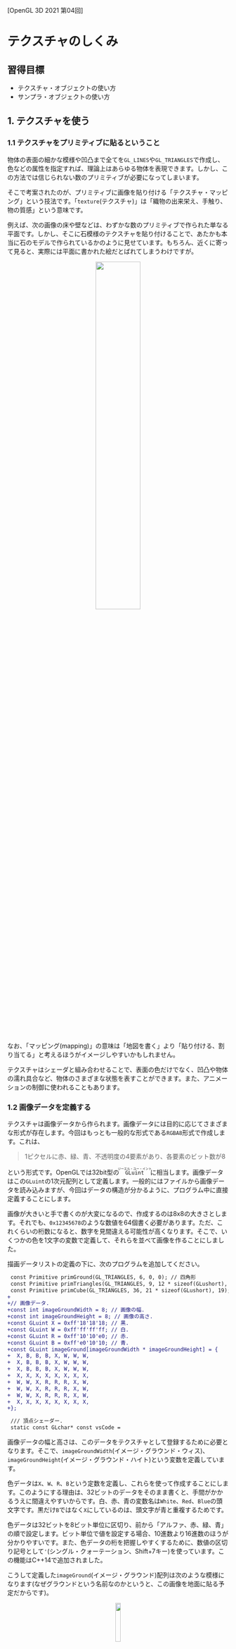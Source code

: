 [OpenGL 3D 2021 第04回]

# テクスチャのしくみ

## 習得目標

* テクスチャ・オブジェクトの使い方
* サンプラ・オブジェクトの使い方

## 1. テクスチャを使う

### 1.1 テクスチャをプリミティブに貼るということ

物体の表面の細かな模様や凹凸まで全てを`GL_LINES`や`GL_TRIANGLES`で作成し、色などの属性を指定すれば、理論上はあらゆる物体を表現できます。しかし、この方法では信じられない数のプリミティブが必要になってしまいます。

そこで考案されたのが、プリミティブに画像を貼り付ける「テクスチャ・マッピング」という技法です。「`texture`(テクスチャ)」は「織物の出来栄え、手触り、物の質感」という意味です。

例えば、次の画像の床や壁などは、わずかな数のプリミティブで作られた単なる平面です。しかし、そこに石模様のテクスチャを貼り付けることで、あたかも本当に石のモデルで作られているかのように見せています。もちろん、近くに寄って見ると、実際には平面に書かれた絵だとばれてしまうわけですが。

<p align="center">
<img src="images/04_textured_image.jpg" width="45%" />
</p>

なお、「マッピング(mapping)」の意味は「地図を書く」より「貼り付ける、割り当てる」と考えるほうがイメージしやすいかもしれません。

テクスチャはシェーダと組み合わせることで、表面の色だけでなく、凹凸や物体の濡れ具合など、物体のさまざまな状態を表すことができます。また、アニメーションの制御に使われることもあります。

### 1.2 画像データを定義する

テクスチャは画像データから作られます。画像データには目的に応じてさまざまな形式が存在します。今回はもっとも一般的な形式である`RGBA8`形式で作成します。これは、

>1ピクセルに赤、緑、青、不透明度の4要素があり、各要素のビット数が8

という形式です。OpenGLでは32bit型の<ruby>`GLuint`<rt>ジーエル・ユー・イント</rt></ruby>に相当します。画像データはこの`GLuint`の1次元配列として定義します。一般的にはファイルから画像データを読み込みますが、今回はデータの構造が分かるように、プログラム中に直接定義することにします。

画像が大きいと手で書くのが大変になるので、作成するのは8x8の大きさとします。それでも、`0x12345678`のような数値を64個書く必要があります。ただ、これくらいの桁数になると、数字を見間違える可能性が高くなります。そこで、いくつかの色を1文字の変数で定義して、それらを並べて画像を作ることにしました。

描画データリストの定義の下に、次のプログラムを追加してください。

```diff
 const Primitive primGround(GL_TRIANGLES, 6, 0, 0); // 四角形
 const Primitive primTriangles(GL_TRIANGLES, 9, 12 * sizeof(GLushort), 0); // 三角形
 const Primitive primCube(GL_TRIANGLES, 36, 21 * sizeof(GLushort), 19); // 立方体
+
+// 画像データ.
+const int imageGroundWidth = 8; // 画像の幅.
+const int imageGroundHeight = 8; // 画像の高さ.
+const GLuint X = 0xff'18'18'18; // 黒.
+const GLuint W = 0xff'ff'ff'ff; // 白.
+const GLuint R = 0xff'10'10'e0; // 赤.
+const GLuint B = 0xff'e0'10'10; // 青.
+const GLuint imageGround[imageGroundWidth * imageGroundHeight] = {
+  X, B, B, B, X, W, W, W,
+  X, B, B, B, X, W, W, W,
+  X, B, B, B, X, W, W, W,
+  X, X, X, X, X, X, X, X,
+  W, W, X, R, R, R, X, W,
+  W, W, X, R, R, R, X, W,
+  W, W, X, R, R, R, X, W,
+  X, X, X, X, X, X, X, X,
+};

 /// 頂点シェーダー.
 static const GLchar* const vsCode =
```

画像データの幅と高さは、このデータをテクスチャとして登録するために必要となります。そこで、`imageGroundWidth`(イメージ・グラウンド・ウィス)、`imageGroundHeight`(イメージ・グラウンド・ハイト)という変数を定義しています。

色データは`X`、`W`、`R`、`B`という定数を定義し、これらを使って作成することにします。このようにする理由は、32ビットのデータをそのまま書くと、手間がかかるうえに間違えやすいからです。白、赤、青の変数名は`White`、`Red`、`Blue`の頭文字です。黒だけ`B`ではなく`X`にしているのは、頭文字が青と重複するためです。

色データは32ビットを8ビット単位に区切り、前から「アルファ、赤、緑、青」の順で設定します。ビット単位で値を設定する場合、10進数より16進数のほうが分かりやすいです。また、色データの桁を把握しやすくするために、数値の区切り記号として`'`(シングル・クォーテーション、Shift+7キー)を使っています。この機能はC++14で追加されました。

こうして定義した`imageGround`(イメージ・グラウンド)配列は次のような模様になります(なぜグラウンドという名前なのかというと、この画像を地面に貼る予定だからです)。

<p align="center">
<img src="images/04_first_texture.png" width="15%" />
</p>

ところで、この画像では赤い部分が上に、青い部分が下になっていますね。しかし、先程定義した画像データでは、赤色を表す変数`R`は下に、青色を示す変数`B`は上に書いています。上下が逆さまになってますね。理由は、OpenGLの画像データが、画像の下から上に向かって記録するルールになっているからです。

### 1.3 <ruby>CreateImage2D<rt>クリエイト・イメージ・ツーディ</rt></ruby>を宣言する

それでは、画像データをテクスチャとして使えるようにしていきましょう。テクスチャを作成する関数は`CreateImage2D`(クリエイト・イメージ・ツーディ)という名前にします。`GLContext.h`を開き、次のプログラムを追加してください。

```diff
 GLuint CreateVertexArray(GLuint vboPosition, GLuint vboColor, GLuint ibo);
 GLuint CreateProgram(GLenum type, const GLchar* code);
 GLuint CreatePipeline(GLuint vp, GLuint fp);
+GLuint CreateImage2D(GLsizei width, GLsizei height, const void* data);

 } // namespace GLContext

 #endif // GLCONTEXT_H_INCLUDED
```

テクスチャの作成にはさまざまな情報が必要ですが、そのすべてを引数で指定するのは現実的ではありません。今回は、最低限必要な画像の幅、画像の高さ、画像データの3つを引数で指定できるようにして、残りの情報は関数の中で設定することにしました。

### 1.4 <ruby>CreateImage2D<rt>クリエイト・イメージ・ツーディ</rt></ruby>を定義する

テクスチャ作成関数は少し長いので、ちょっとずつ実装していきます。最初はコメントと雛形から書いていきましょう。`GLContext.cpp`を開き、`CreatePipeline`関数の定義の下に、次のプログラムを追加してください。

```diff
     glDeleteProgramPipelines(1, &id);
     return 0;
   }
   return id;
 }
+
+/**
+* 2Dテクスチャを作成する.
+*
+* @param width   画像の幅(ピクセル数).
+* @param height  画像の高さ(ピクセル数).
+* @param data    画像データのアドレス.
+*
+* @retval 0以外  作成したテクスチャ・オブジェクトのID.
+* @retval 0      テクスチャの作成に失敗.
+*/
+GLuint CreateImage2D(GLsizei width, GLsizei height, const void* data)
+{
+  glGetError(); // エラー状態をリセット.
+
+  GLuint id;
+
+  return id;
+}

 } // namespace GLContext
```

それではテクスチャ作成プログラムを書いていきましょう。テクスチャの作成は以下の4つの手順で行います。

>1. テクスチャ・オブジェクトを作成する。
>2. テクスチャ用のGPUメモリを確保する。
>3. テクスチャデータをGPUメモリにコピーする。
>4. テクスチャのパラメータを設定する。

`1.`の「テクスチャ・オブジェクトの作成」は、`glCreateTextures`(ジーエル・クリエイト・テクスチャーズ)関数で行います。`2.`の「GPUメモリの確保」は、`glTextureStorage2D`(ジーエル・テクスチャ・ストレージ・ツーディ)関数で行います。`CreateImage2D`関数の定義に次のプログラムを追加してください。

```diff
 GLuint CreateImage2D(GLsizei width, GLsizei height, const void* data)
 {
   glGetError(); // エラー状態をリセット.

+  // テクスチャ・オブジェクトを作成し、GPUメモリを確保する.
   GLuint id;
+  glCreateTextures(GL_TEXTURE_2D, 1, &id);
+  glTextureStorage2D(id, 1, GL_RGBA8, width, height);

   return id;
 }
```

<p><code class="tnmai_code"><strong>【書式】</strong><br>
void glCreateTextures(テクスチャの種類, 作成する数,<br>
&emsp;テクスチャ・オブジェクトIDを格納する変数のアドレス);
</code></p>

`glCreateTextures`は指定した種類のテクスチャ・オブジェクトを作成します。`glCreateBuffers`や`glCreateVertexArrays`などと同じく、一度に複数のオブジェクトを作成できます。

テクスチャの種類には様々なものが指定できますが、本テキストで使うテクスチャの種類は`GL_TEXTURE_2D`だけです。よく使われるテクスチャの種類を以下に示します。

定数名|内容
---|---
<ruby>GL_TEXTURE_1D<rt>ジーエル・テクスチャ・ワンディ</rt></rubh>|一次元画像
<ruby>GL_TEXTURE_2D<rt>ジーエル・テクスチャ・ツーディ</rt></rubh>|二次元画像
<ruby>GL_TEXTURE_3D<rt>ジーエル・テクスチャ・スリーディ</rt></rubh>|三次元画像
<ruby>GL_TEXTURE_CUBE_MAP<rt>ジーエル・テクスチャ・キューブ・マップ</rt></rubh>|キューブマップ画像
<ruby>GL_TEXTURE_2D_ARRAY<rt>ジーエル・テクスチャ・ツーディ・アレイ</rt></rubh>|二次元画像の配列
<ruby>GL_TEXTURE_BUFFER<rt>ジーエル・テクスチャ・バッファ</rt></rubh>|数値を格納するテクスチャ

テクスチャにはここに挙げた以外にも様々な種類があります。詳しくは`https://www.khronos.org/opengl/wiki/Texture#Theory`を参照してください。

<p><code class="tnmai_code"><strong>【書式】</strong><br>
void glTextureStorage2D(テクスチャ・オブジェクトID, 作成するレベル数,<br>
&emsp;内部イメージ形式, テクスチャの幅, テクスチャの高さ);
</code></p>

`glTextureStorage2D`はGPUメモリを確保し、テクスチャ・オブジェクトに割り当てます。必要なメモリ量は引数から自動的に計算されます。

「作成するレベル数」は、テクスチャが持つ「ミップマップ・レベルの枚数」です。ミップマップ(MIP map)というのは「オブジェクトとカメラの距離に応じて大きさの違うテクスチャを使い分ける機能」のことです。

プリミティブが遠くに表示される場合、そこに貼り付けた画像も縮小されます。しかし、画像の縮小はとても時間のかかる処理なので、ゲームなどでは使い物になりません。

しかし、実際のGPUは確かに非常に素早く縮小をやってのけています。実は、GPUは1/2の縮小までなら高速かつ正しく縮小できるように作られているのです。そのかわり、1/2より小さくなる場合は縮小っぽく見える処理でごまかします。そのため、あまり綺麗な見た目にはなりません。

MIPMAPは、事前に1/2, 1/4, 1/8,...のサイズに縮小した画像を用意しておくことで、どんなサイズでも正確に縮小できるようにします。また、遠距離の物体に対して巨大なテクスチャを読み込む必要がなくなるため、GPUが処理に使う時間も短くなります。

MIPMAPはレベル0が最も距離が近い場合で、数字が大きくなるほどより遠い場合に使われるテクスチャとなります。レベルの最大値はハードウェアやドライバによって違いますが、8か16が多いです。

>**【MIPってどういう意味？】**<br>
>MIPはラテン語の「*multum in parvo*」の略称です。これは「小さな入れ物に、たくさんの物が入っている」というような意味だそうです。

「内部イメージ形式」は、画像データがどのようにGPUメモリに格納されるかを指定します。よく使われる形式を以下に示します。

定数名|意味
:-:|---
<ruby>GL_R8<rt>ジーエル・アール・はち</rt></ruby>|8bitの赤成分のみ
<ruby>GL_RGBA8<rt>ジーエル・アールジービーエー・はち</rt></ruby>|それぞれ8bitの赤緑青および透明度の4成分
<ruby>GL_RGBA16F<rt>ジーエル・アールジービーエー・じゅうろく・エフ</rt></ruby>|それぞれ16bit浮動小数点数の赤緑青および透明度の4成分
<ruby>GL_RGB565<rt>ジーエル・アールジービー・ごーろくご</rt></ruby>|5bitの赤、6bitの緑、5bitの青の3成分

なお、一部の色成分だけを格納する形式を指定した場合、格納されない色成分を読み出した結果は0になります。例えば`GL_R8`を指定すると、赤成分だけを持つテクスチャが作られます。このテクスチャから緑や青成分を読み出すと、常に`0.0`になるということです。

`GL_R8`は、白黒画像を扱うために使われます。赤色だけの画像を扱えないわけではありませんが、基本的には単に1成分の画像を表す形式です。なお、現実の世界では純粋に単一色で表現できる物体はほとんど存在せず、基本的にはすべての色成分が混じっています。そのため、単色に見える物体であっても`GL_RGBA8`などのほうが適しています。

その他のさまざまな内部イメージ形式について、詳しくは`https://www.khronos.org/opengl/wiki/Image_Format`を参照してください。

「テクスチャの幅」と「テクスチャの高さ」は、テクスチャの縦と横のピクセル数です。今回は画像と同じにしています。最小値は`1`です。最大値は実行環境によって違いますが、OpenGL 4.0までは少なくとも`1024`、OpenGL 4.1以降は少なくとも`16384`が保証されています。

>**【数字の英語読みと日本語読み】**<br>
>英語のほうが発音が長くなる傾向があるため、数字部分に限っては日本語で読まれることが多いです。しかし、1D,2D,3Dについては、慣習的にワンディ、ツーディ、スリーディと発音されることが多いようです。とはいえ、いちディ、にーディ、さんディでも全く問題はありません。日本人になら十分に通じます。

### 1.5 GPUメモリに画像データを転送する

テクスチャ・オブジェクトを作成しGPUメモリを確保したら、そこに画像データを転送します。これには`glTextureSubImage2D`(ジーエル・テクスチャ・サブ・イメージ・ツーディ)関数を使います。

```diff
   GLuint id;
   glCreateTextures(GL_TEXTURE_2D, 1, &id);
   glTextureStorage2D(id, 1, GL_RGBA8, width, height);
+
+  // GPUメモリにデータを転送する.
+  glTextureSubImage2D(id, 0, 0, 0, width, height, GL_RGBA, GL_UNSIGNED_BYTE, data);
+  const GLenum result = glGetError();
+  if (result != GL_NO_ERROR) {
+    std::cerr << "[エラー]" << __func__ << "テクスチャの作成に失敗\n";
+    glDeleteTextures(1, &id);
+    return 0;
+  }

   return id;
 }
```

<p><code class="tnmai_code"><strong>【書式】</strong><br>
void glTextureSubImage2D(テクスチャ・オブジェクトID, 転送先レベル,<br>
&emsp;転送先X座標, 転送先Y座標, 転送データの幅, 転送データの高さ,<br>
&emsp;ピクセル形式, データの型, データのアドレス);
</code></p>

やたらとたくさんの引数を持つ関数ですが、言っていることは「「幅、高さ、画像形式、データの型」で定義されたデータを、テクスチャの「レベル、転送先X, Y座標」の位置にコピーせよ」という意味です。

例えば`glTextureStorage2D(id, 4, GL_RGBA8, 800, 600);`という引数でGPUメモリを確保したとします(緑の四角)。そこに`glTextureSubImage2D(id, 0, 200, 50, 500, 400, GL_RGBA, GL_UNSIGNED_BYTE, data);`という引数でデータを転送した場合、そのデータは下図のように転送されます(赤の四角)。

<p align="center">
<img src="images/04_gltexturesubimage2d.png" width="60%" /><br>
[800x600のテクスチャの(200, 50)の位置に、500x400の画像を転送]
</p>

「ピクセル形式」はデータに格納されている「色の種類と順序」を指定します。例えば、赤緑青の順で成分が格納されている場合は`GL_RGB`(ジーエル・アールジービー)を指定します。赤成分のみのデータの場合は`GL_RED`(ジーエル・レッド)を指定します。詳しくは`https://www.khronos.org/opengl/wiki/Pixel_Transfer#Pixel_format`を参照してください。

ピクセル形式と内部イメージ形式が異なる場合、OpenGLはピクセル形式を内部イメージ形式に変換してGPUメモリにコピーします。

>**【内部イメージ形式とピクセル形式の違い】**<br>
>「ピクセル形式」は、GPUメモリを確保するときに出てきた「内部イメージ形式」とよく似ています。しかし、両者はまったく異なる意味で使われます。間違えやすいので注意してください。とはいえ、多くの場合はほぼ同じ形式を指定することになります。<br>
>また、歴史的な理由で内部イメージ形式には、ピクセル形式と同じ定数を指定することが出来てしまいます。しかし、内部イメージ形式には常に`GL_RGBA8`のように末尾にサイズの付いた定数(あるいは圧縮形式の定数)を使ってください。そうすれば、ピクセル形式と混同することを避けられるでしょう。

「データの型」という引数は、転送元の(CPUメモリにある)画像が、どのように色を格納しているかを指定します。基本的には「各色成分の大きさ」を指定しますが、特殊な格納形式の場合は対応する定数を指定します。

例えば画像データの色成分が各色8ビット(=1バイト)で格納されている(一般的な画像の)場合、`GL_UNSIGNED_BYTE`を指定します。色成分が各色5ビットで、それを16ビット(=2バイト)に結合した値が格納されている場合は、`GL_UNSIGNED_SHORT_5_5_5_1`を指定します。詳しくは`https://www.khronos.org/opengl/wiki/Pixel_Transfer#Pixel_type`を参照してください。

データを転送したあとは、`glGetError`関数でエラーチェックを行います。エラー自体はデバッグ出力機能で検出できますが、エラーの有無で処理を分けたいときは自分で調べる必要があります。

`glGetError`は、エラーがなければ`GL_NO_ERROR`を返します。ということは、エラーが起きたときは「それ以外」が返されるわけです。だから、`result != GL_NO_ERROR`の場合にエラー処理を行うようにしています。

エラーが起きたときは、作成したテクスチャ・オブジェクトを削除しなくてはなりません。これには`glDeleteTextures`(ジーエル・デリート・テクスチャーズ)関数を使います。

<p><code class="tnmai_code"><strong>【書式】</strong><br>
void glDeleteTextures(削除する数,<br>
&emsp;テクスチャ・オブジェクトIDを格納する変数のアドレス);
</code></p>

テクスチャを削除したら`0`を返して終了します。バッファ・オブジェクトと同様に、`0`は「テクスチャ・オブジェクトがない」ことを示すからです。

これで`CreateImage2D`関数は完成です。

>**【1章のまとめ】**<br>
>
>* OpenGLの画像データは「画像の下から上」に向かって記録。
>* `glTextureSubImage2D`関数は、テクスチャの好きな場所に、好きな大きさのデータをコピーできる。

<div style="page-break-after: always"></div>

## 2. テクスチャの表示

### 2.1 テクスチャオブジェクトを作成する

`CreateImage2D`を使ってテクスチャオブジェクトを作成していきます。`degree`変数を定義するプログラムの下に、次のプログラムを追加してください。

```diff
   // 座標変換行列の回転角度.
   float degree = 0;

+  // テクスチャを作成.
+  const GLuint texGround = GLContext::CreateImage2D(
+    imageGroundWidth, imageGroundHeight, imageGround);
+  if (!texGround) {
+    return 1;
+  }

   // メインループ.
   while (!glfwWindowShouldClose(window)) {
```

地面用のテクスチャにする予定なので、変数名は`texGround`(テックス・グラウンド)としました。これでテクスチャオブジェクトの作成は完了です。

### 2.2 テクスチャオブジェクトを削除する

作成したテクスチャオブジェクトは、不要になったら削除しなければなりません。後始末をするプログラムに、次のプログラムを追加してください。

```diff
     glfwSwapBuffers(window);
   }

   // 後始末.
+  glDeleteTextures(1, &texGround);
   glDeleteProgramPipelines(1, &pipeline);
   glDeleteProgram(fp);
   glDeleteProgram(vp);
```

テクスチャオブジェクトを削除するには、`CreateImage2D`関数でも使った`glDeleteTextures`を使います。

### 2.4 サンプラとテクスチャ・イメージ・ユニット

OpenGLは作成したテクスチャオブジェクトを自動的に使ってくれたりはしません。テクスチャを使うようにシェーダを書き換える必要があります。`GLSL`でテクスチャを扱うには、テクスチャを選択する`sampler`(サンプラ)型と、テクスチャから色を取得する`texture`(テクスチャ)関数を使います。

テクスチャの種類に応じてさまざまなサンプラが存在します。今回扱うのは2Dテクスチャなので、`sampler2D`(サンプラ・ツーディ)を使います。1Dテクスチャなら`sampler1D`、3Dテクスチャなら`sampler3D`というように、テクスチャの種類によって使えるサンプラ型が決められています。間違ったサンプラ型を指定するとテクスチャを読み込めません。

サンプラ変数の名前は`texColor`(テックス・カラー)とします(`tex`は`texture`の短縮形)。それでは、フラグメント・シェーダに次のプログラムを追加してください。

```diff
 static const GLchar* const fsCode =
   "#version 450 \n"
   "layout(location=0) in vec4 inColor; \n"
   "out vec4 fragColor; \n"
+  "layout(binding=0) uniform sampler2D texColor; \n"
   "void main() { \n"
-  "  fragColor = inColor; \n"
+  "  vec4 tc = texture(texColor, gl_FragCoord.xy * 0.01); \n"
+  "  fragColor = inColor * tc; \n"
   "}";
```

サンプラは`uniform`変数でなければなりません。また、レイアウト修飾子には、`location`ではなく`binding`(バインディング)修飾子を書きます。`binding`修飾子は「テクスチャ・イメージ・ユニット」のユニット番号を指定します。

「テクスチャ・イメージ・ユニット」はOpenGLコンテキストの一部で、テクスチャとサンプラの割り当てを管理しています。サンプラ、テクスチャ、そしてテクスチャ・イメージ・ユニットは次の図のように接続されます。

<p align="center">
<img src="images/04_texture_image_unit.png" width="66%" /><br>
</p>

この図では、テクスチャAはユニット0を通じてサンプラXに割り当てられ、テクスチャBはユニット4を通じてサンプラYに割り当てられます。同様に、テクスチャCとサンプラZはユニット1を通じてつながっています。

同じテクスチャを複数のユニットに割り当てることができます。また、同じユニットに複数のサンプラを割り当てることもできます。例えば、テクスチャAをユニット0とユニット1に割り当て、ユニット0にはサンプラXとZを、ユニット1にはサンプラYを割り当てる、ということも可能です。

### 2.5 テクスチャから色を読み取る

<p><code class="tnmai_code"><strong>【書式】</strong><br>
vec4 texture(サンプラ, テクスチャ座標);
</code></p>

`texture`関数は、「サンプラ」に割り当てられたテクスチャから、「テクスチャ座標」の位置にある色を読み取ります。テクスチャ座標には`gl_FragCoord`(ジーエル・フラグ・コード)変数を使います。

`gl_FragCoord`は`vec4`型の`in`変数で、`gl_Position`と同じく`GLSL`で用途が決められています。この変数は`GLSL`が自動的に定義してくれるので、プログラマが定義する必要はありません。

`gl_FragCoord`には、スクリーン座標系においてピクセルが描かれる位置が格納されます。スクリーン座標系なので原点(0, 0)は左下、画面サイズは1280x720なので右上が(1279, 719)になります。ただ、この数値はテクスチャ座標としては大きすぎます。そこで、もう少し小さい数値にするために`0.01`を掛けているわけです。

#### スウィズリング

`vec4`など`GLSL`のベクトル型には「スウィズリング」という機能があります。`.`(ピリオド)に続いて`x`, `y`, `z`, `w`を書くことで、一部の要素だけを取り出したり、順序を入れ替えて取り出すことができます。上記のプログラムでは`gl_FragCoord`変数をテクスチャ座標として使うために、xy要素を2要素ベクトル(つまり`vec2`型)として取り出しています。

#### ベクトルの乗算

ベクトル型の乗算は、以下に示すように、お互いの要素を個別に乗算した結果になります。

>  ```c++
>  vec4 a = vec4(1, 2, 3, 4);
>  vec4 b = vec4(8, 7, 6, 5);
>  vec4 c = a * b;
>  vec4 d;
>  d.x = a.x * b.x;
>  d.y = a.y * b.y;
>  d.z = a.z * b.z;
>  d.w = a.w * b.w;
>  //この時点で変数cとdの値は等しい
>  ```

乗算だけでなく四則演算は全てこのルールで動作します。上記のプログラムでは、頂点カラーとテクスチャカラーを合成するために乗算を使っています。

### 2.7 テクスチャをテクスチャ・イメージ・ユニットに割り当てる

テクスチャを表示するための最後の仕事は、テクスチャをテクスチャ・イメージ・ユニットに割り当てる作業です。地面を表示するプログラムに、次のプログラムを追加してください。

```diff
     const glm::mat4 matMVP = matProj * matView * matModel;
     glProgramUniformMatrix4fv(vp, locMatTRS, 1, GL_FALSE, &matMVP[0][0]);
+
+    glBindTextureUnit(0, texGround); // テクスチャを割り当てる.

     primGround.Draw();
     primTriangles.Draw();
     primCube.Draw();
```

<p><code class="tnmai_code"><strong>【書式】</strong><br>
void glBindTextureUnit(ユニット番号, テクスチャオブジェクトID);
</code></p>

`glBindTextureUnit`関数を使うと、指定したテクスチャを「ユニット番号」に対応するテクスチャ・イメージ・ユニットに割り当てます。

プログラムが書けたらビルドして実行してください。以下ような画像が表示されたら成功です。

<p align="center">
<img src="images/04_result_1.png" width="50%" /><br>
</p>

>**【同時に使えるテクスチャの数】**<br>
>テクスチャ・イメージ・ユニットの数には限りがあります。さらに、シェーダステージごとに使える数の制限があります。OpenGL 4.1以上のバージョンでは、フラグメント・シェーダでは少なくとも16個のユニットが使えることになっています。この制限を超える数のテクスチャを使うときは、プログラムで適宜テクスチャを割り当て直さなくてはなりません。<br>
>なお、世の中には4.1対応を謳っているにもかかわらず、ユニット数が15個以下のGPUが存在しますので、気をつけてください。

### 2.8 テクスチャの割り当てを解除する

テクスチャを使い終わったら、すみやかに割り当てを解除しなければなりません。プリミティブを描画するたびに、割り当てられている全てのテクスチャに対して読み込み準備作業が発生するからです。

読み込み準備作業は、シェーダがそのテクスチャを使わなくても発生します。そのため、使われないテクスチャの準備にかかる時間のぶんだけ、本来の描画にかけられる時間が減ってしまいます。ですから、不必要に時間を消費しないように、使わないテクスチャの割り当てを解除しておく必要があるのです。

テクスチャの割り当てを解除するには`glBindTextureUnit`関数のテクスチャオブジェクトIDに`0`を指定します。OpenGLの仕様にはそう書いてあります。しかし、大変残念なことに、2021年3月現在、インテル社のWindows用グラフィックス・ドライバは、この仕様を満たしていません。

そこで、古い方法を使って割り当てを解除します。古い方法では`glActiveTexture`(ジーエル・アクティブ・テクスチャ)関数と、`glBindTexture`(ジーエル・バインド・テクスチャ)関数の2つを組み合わせます。プリミティブを描画するプログラムの下に、次のプログラムを追加してください。

```diff
     glBindTextureUnit(0, texGround); // テクスチャを割り当てる.

     primGround.Draw();
     primTriangles.Draw();
     primCube.Draw();
+
+    // テクスチャの割り当てを解除.
+    glActiveTexture(GL_TEXTURE0);
+    glBindTexture(GL_TEXTURE_2D, 0);

     glBindProgramPipeline(0);
     glBindVertexArray(0);
```

<p><code class="tnmai_code"><strong>【書式】</strong><br>
void glActiveTexture(テクスチャユニット番号);
</code></p>

`glActiveTexture`関数は、そのあとの`glBindTexture`関数が操作するテクスチャ・イメージ・ユニットの番号を指定します。ただし、番号は`GL_TEXTURE0`や`GL_TEXTURE15`といったマクロ定数で指定しなければなりません。

<p><code class="tnmai_code"><strong>【書式】</strong><br>
void glBindTexture(テクスチャの種類, テクスチャオブジェクトID);
</code></p>

`glBindTexture`関数は、`glActiveTexture`で指定したユニットに対して、テクスチャオブジェクトIDを割り当てます。テクスチャオブジェクトIDが`0`の場合は、現在割り当てられているテクスチャを解除します。

「テクスチャの種類」には、IDで指定したテクスチャが2次元テクスチャなのか、3次元テクスチャなのか、といったことをマクロ定数で指定します。バインドを解除するときは、現在割り当てられているテクスチャの種類を指定します。今回の場合、割り当てているのは2Dテクスチャなので、`GL_TEXTURE_2D`という定数を指定しています。

>**【なぜglBindTextureUnitが作られたのか】**<br>
>`glActiveTexture`と`glBindTexture`を使えば`glBindTextureUnit`と同じことが実現できます。それなのにOpenGL 4.5で`glBindTextureUnit`が追加されたのは、これらの古い関数は扱いを間違える可能性があったからです。古い方法では、種類の異なるテクスチャを同じテクスチャイメージスロットに割り当てることができてしまいます。割り当てたテクスチャのどれかひとつだけが有効で、それはOpenGLが勝手に決めてしまいます。つまり、使うテクスチャをプログラムで制御できないわけです。

プログラムが書けたらビルドして実行してください。割り当て解除プログラムを追加する前と全く同じ見え方になっていたら(多分)成功です。

<p align="center">
<img src="images/04_result_1.png" width="50%" /><br>
</p>

<pre class="tnmai_assignment">
<strong>【課題01】</strong>
三角形のための画像データを定義しなさい。大きさは6x6ピクセルで、白と黒の縞模様にしてください。配列変数の名前は<code>imageTriangle</code>としてください。
</pre>

<pre class="tnmai_assignment">
<strong>【課題02】</strong>
<code>GLContext::CreateImage2D</code>関数を使って、課題01で作成した<code>imageTriangle</code>からテクスチャオブジェクトを作成しなさい。テクスチャオブジェクトの変数名は<code>texTriangle</code>としてください。<code>glDeleteTextures</code>関数で削除するのを忘れないように。
</pre>

<pre class="tnmai_assignment">
<strong>【課題03】</strong>
<code>positions</code>配列の値を修正して、三角形の大きさを10倍にしなさい。
</pre>

<pre class="tnmai_assignment">
<strong>【課題04】</strong>
次の図を参考にして、<code>texcoords</code>配列に三角形のテクスチャ座標データを追加しなさい。
<p align="center"><img src="images/04_texcoord_triangle.png" width="40%"/></p></pre>

課題01と02で作成したテクスチャを三角形に貼り付けてみましょう。三角形を描画するプログラムの手前に、次のプログラムを追加してください。

```diff
     primGround.Draw();
+
+    glBindTextureUnit(0, texTriangle); // テクスチャを割り当てる.
     primTriangles.Draw();
     primCube.Draw();

     // テクスチャの割り当てを解除.
     glActiveTexture(GL_TEXTURE0);
```

プログラムが書けたらビルドして実行してください。三角形に縞模様が表示されていたら成功です。

<p align="center">
<img src="images/04_result_1_1.png" width="50%" /><br>
</p>

>**【デフォルト・テクスチャに手を出すな！】**<br>
>実は、テクスチャ・オブジェクトID`0`には、OpenGLを初期化したときに自動的にテクスチャ・オブジェクトが割り当てられます(このテクスチャのことを「デフォルト・テクスチャ」といいます)。ですから厳密には「オブジェクトがない」という状態はありえません。デフォルト・テクスチャは、プリミティブごとにひとつのテクスチャしか使えなかったOpenGL 1.0時代の名残です。<br>
>デフォルト・テクスチャは特別扱いされていて、`glDeleteTextures`でも削除できません。また、他の`glCreate`系関数と同様に、`glCreateTextures`関数も絶対に`0`を返しません。しかし、それ以外はあらゆる操作を受け付けます。`0`を「テクスチャが設定されていないことを示す数値」として適切に使うために、デフォルト・テクスチャに何かを設定するべきではありません。

<br>

>**【2章のまとめ】**<br>
>
>* 「サンプラ」はシェーダがテクスチャを読み込むときに使うオブジェクト。
>* 「テクスチャ・イメージ・ユニット」はサンプラとテクスチャを結びつける機能。
>* シェーダでテクスチャを読み出すには、サンプラ変数を定義し、`texture`関数にサンプラ変数を指定する。
>* 環境によっては最新のOpenGLの関数が使えないことがある。

<div style="page-break-after: always"></div>

## 3. テクスチャ座標

### 3.1 テクスチャ座標を定義する

とりあえずは画像を表示できましたね。しかし、思っていたのとは違った見え方だったのではないでしょうか？　画像が地面と同じように、傾いて見えることを期待していたと思います。その理由は、プリミティブに「テクスチャ座標」を用意していなかったからです。

プリミティブに思い通りのテクスチャを貼り付けるには、画像の貼り付けたい部分の座標を、頂点データで指定しなければなりません。この座標を「テクスチャ座標」といいます。現在の頂点データにはテクスチャ座標がありませんので、追加していきましょう。

二次元画像の場合、当然ですがテクスチャ座標も二次元になります。テクスチャ座標は「テクスチャ座標系」で指定します。OpenGLのテクスチャ座標系は、画像の左下が原点(0,0)で画像の右上が(1,1)になっています。

<p align="center">
<img src="images/04_texture_coordinates.png" width="33%" /><br>
</p>

テクスチャ座標系の各軸は、`U, V`または`S, T`と呼ばれます(`X, Y`ではありません)。そのためテクスチャ座標は「UV座標」とか「ST座標」と呼ばれます。呼び方が違うだけで`UV`も`ST`も、`XY`と同じ2D座標です。そのため、実際のプログラムでは全て2Dベクトルとして扱います。

それでは、色データの定義の下に、次のプログラムを追加してください。

```diff
   {1.0f, 0.0f, 1.0f, 1.0f}, // 紫色
 };
+
+/// テクスチャ座標データ.
+const glm::vec2 texcoords[] = {
+  // 地面
+  { 0.0f, 0.0f},
+  { 1.0f, 0.0f},
+  { 1.0f, 1.0f},
+  { 0.0f, 1.0f},
+};

 /// インデックスデータ.
 const GLushort indices[] = {
```

テクスチャ座標は二次元座標なので`glm::vec2`(ジーエルエム・ベク・ツー)型の配列とします。変数名は`texcoords`(テックス・コーズ)とします。これは`texture coordinates`(テクスチャ・コーディネーツ、「テクスチャ座標」という意味)の短縮形です。

なお、本来は他のモデルについても、頂点データにテクスチャ座標を追加しなければなりません。しかし、手間がかかるので、とりあえず地面だけ設定しています。設定していない頂点のテクスチャ座標は(0, 0)になります。

>**【OpenGLのテクスチャ座標系はなぜSTなのか】**<br>
>OpenGLが`ST`を選んだ本当の理由は分かりません。そもそもテクスチャ座標系の軸の名前が`UV`や`ST`なのは、頂点座標との混同を避けるためです。`UV`については、頂点座標が`W`,`X`,`Y`,`Z`の4つを使っているので、その直前の文字が選ばれたと言われています。DirectXなど多くのシステムでは`UV`が使われています。<br>
>`ST`の由来は不明です。数学では平面上の座標を`r=r0+S*w+T*v`で表すから、という話があります。初期のOpenGLは学術的な利用が多かったので、その分野に関わる人間ならひと目で意味が分かる文字を選んだ、というのが根拠です。<br>
>また、OpenGLでは「エバリュエータ」と呼ばれる機能(現在は廃止)の座標に`U`と`V`を割り当てていました。これとの重複を避けるため、という理由もあったようです。<br>
>文献によっては「`ST`は`UV`を正規化した値(`S=U/テクスチャの幅`, `T=V/テクスチャの高さ`)」と説明されることもあります。実際、確かにOpenGLの`ST`は正規化されています。しかし、`UV`が正規化されていない値だという仕様は見当たりませんし、DirectXの`UV`は正規化されています。

### 3.2 テクスチャ座標をVAOに追加できるようにする

続いて、テクスチャ座標データを`VAO`に設定できるようにします。`GLContext.h`を開き、`CreateVertexArray`関数の宣言を次のように書き換えてください。

```diff
 namespace GLContext {

 GLuint CreateBuffer(GLsizeiptr size, const GLvoid* data);
-GLuint CreateVertexArray(GLuint vboPosition, GLuint vboColor, GLuint ibo);
+GLuint CreateVertexArray(GLuint vboPosition, GLuint vboColor,
+  GLuint vboTexcoord, GLuint ibo);
 GLuint CreateProgram(GLenum type, const GLchar* code);
 GLuint CreatePipeline(GLuint vp, GLuint fp);
 GLuint CreateImage2D(GLsizei width, GLsizei height, const void* data);
```

定義のほうにも引数を追加しましょう。`GLContext.cpp`を開き、次のインクルード文を追加してください。

```diff
 * @file GLContext.cpp
 */
 #include "GLContext.h"
+#include <glm/glm.hpp>
 #include <vector>
 #include <iostream>
```

`glm.hpp`は、GLMライブラリの基本的な型に関する宣言を含むヘッダファイルです。次に、`CreateVertexArray`関数の定義を次のように書き換えてください。

```diff
 * @param vboPosition VAOに関連付けられる座標データ.
 * @param vboColor    VAOに関連付けられるカラーデータ.
+* @param vboTexcoord VAOに関連付けられるテクスチャ座標データ.
 * @param ibo         VAOに関連付けられるインデックスデータ.
 *
 * @return 作成したVAO.
 */
-GLuint CreateVertexArray(GLuint vboPosition, GLuint vboColor, GLuint ibo)
+GLuint CreateVertexArray(GLuint vboPosition, GLuint vboColor,
+  GLuint vboTexcoord, GLuint ibo)
 {
-  if (!vboPosition || !vboColor || !ibo) {
+  if (!vboPosition || !vboColor || !vboTexcoord || !ibo) {
     return 0;
   }
```

続いて、空いている頂点アトリビュートにテクスチャ座標データを設定します。`0`と`1`は使用済みなので`2`番のアトリビュートを使うことにします。それから、空いているバインディング・ポイントを使ってテクスチャ座標データを頂点アトリビュートに割り当てます。アトリビュートと同じく2番のバインディング・ポイントを使うことにします。

`vboColor`をバインディング・ポイントに割り当てるプログラムの下に、次のテクスチャ座標を割り当てるプログラムを追加してください。

```diff
   glVertexArrayAttribBinding(id, colorIndex, colorBindingIndex);
   glVertexArrayVertexBuffer(id, colorBindingIndex, vboColor, 0, sizeof(Color));
+
+  // テクスチャ座標データをバインディングポイントに割り当てる.
+  const GLuint texcoordIndex = 2;
+  const GLuint texcoordBindingIndex = 2;
+  glEnableVertexArrayAttrib(id, texcoordIndex);
+  glVertexArrayAttribFormat(id, texcoordIndex, 2, GL_FLOAT, GL_FALSE, 0);
+  glVertexArrayAttribBinding(id,texcoordIndex, texcoordBindingIndex);
+  glVertexArrayVertexBuffer(
+    id, texcoordBindingIndex, vboTexcoord, 0, sizeof(glm::vec2));

   glVertexArrayElementBuffer(id, ibo);

   return id;
```

さきほど`glm.hpp`をインクルードしたのは、`GlVertexArrayVertexBuffer`関数に設定する「要素間の距離」の計算で使うためです。各関数については第02回のテキストを参照してください。

### 3.3 バッファオブジェクトをVAOに設定する

`Main.cpp`に戻り、テクスチャ座標データからバッファオブジェクトを作成します。`VAO`を作成するプログラムを、次のように変更してください。

```diff
   // VAOを作成する.
   const GLuint vboPosition = GLContext::CreateBuffer(sizeof(positions), positions);
   const GLuint vboColor = GLContext::CreateBuffer(sizeof(colors), colors);
+  const GLuint vboTexcoord = GLContext::CreateBuffer(sizeof(texcoords), texcoords);
   const GLuint ibo = GLContext::CreateBuffer(sizeof(indices), indices);
-  const GLuint vao = GLContext::CreateVertexArray(vboPosition, vboColor, ibo);
+  const GLuint vao = GLContext::CreateVertexArray(
+    vboPosition, vboColor, vboTexcoord, ibo);
   if (!vao) {
     return 1;
   }
```

作成したバッファオブジェクトは、不要になったら削除しなくてはならないのでした。後始末をしている部分に、次のプログラムを追加してください。

```diff
   glDeleteProgram(vp);
   glDeleteVertexArrays(1, &vao);
   glDeleteBuffers(1, &ibo);
+  glDeleteBuffers(1, &vboTexcoord);
   glDeleteBuffers(1, &vboColor);
   glDeleteBuffers(1, &vboPosition);
```

### 3.4 頂点シェーダにテクスチャ座標を送る

テクスチャ座標データを用意して`VAO`に設定したので、そのデータを使うようにシェーダを書きかえましょう。頂点データは頂点シェーダに送られますので、まずはこちらから対応していきます。`Main.cpp`を開き、頂点シェーダに次のプログラムを追加してください。

```diff
   "#version 450 \n"
   "layout(location=0) in vec3 vPosition; \n"
   "layout(location=1) in vec4 vColor; \n"
+  "layout(location=2) in vec2 vTexcoord; \n"
   "layout(location=0) out vec4 outColor; \n"
+  "layout(location=1) out vec2 outTexcoord; \n"
   "out gl_PerVertex { \n"
   "  vec4 gl_Position; \n"
   "}; \n"
   "layout(location=0) uniform mat4 matTRS; \n"
   "void main() { \n"
   "  outColor = vColor; \n"
+  "  outTexcoord = vTexcoord; \n"
   "  gl_Position = matTRS * vec4(vPosition, 1.0); \n"
   "}";
```

バーテックス・プラーによって読み取られたテクスチャ座標は、`in`変数の`vTexcoord`(ブイ・テックスコード)に格納されます。なぜなら、テクスチャ座標のバインディング・ポイントに`2`を指定したからです。

そして、シェーダプログラムでは、これを`outTexcoord`(アウト・テックスコード)変数に代入します。`outTexcoord`は`out`変数で、ロケーション番号は`1`です。そのため、この変数に代入した値はフラグメント・シェーダの1番目の入力変数に送られます。

### 3.5 フラグメントシェーダでテクスチャ座標を使う

フラグメントシェーダのほうにもテクスチャ座標を追加しましょう。フラグメントシェーダに次のプログラムを追加してください。

```diff
 static const GLchar* const fsCode =
   "#version 450 \n"
   "layout(location=0) in vec4 inColor; \n"
+  "layout(location=1) in vec2 inTexcoord; \n"
   "out vec4 fragColor; \n"
   "layout(binding=0) uniform sampler2D texColor; \n"
   "void main() { \n"
-  "  vec4 tc = texture(texColor, gl_FragCoord.xy * 0.01); \n"
+  "  vec4 tc = texture(texColor, inTexcoord); \n"
   "  fragColor = inColor * tc; \n"
   "}";
```

上記のプログラムでは、1番の入力変数にテクスチャ座標を受け取り、それを`texture`関数の引数として使っています。これで、頂点のテクスチャ座標を元にしてテクスチャが貼られるようになります。プログラムが書けたらビルドして実行してください。テクスチャが地面いっぱいに表示されていたら成功です。

<p align="center">
<img src="images/04_result_3.png" width="50%" /><br>
</p>

>**【3章のまとめ】**<br>
>
>* プリミティブにテクスチャを貼り付けるには、頂点にテクスチャ座標を設定する。
>* テクスチャ座標は2次元座標で、通常は0.0～1.0の範囲で指定する。

<div style="page-break-after: always"></div>

## 4. サンプラ・オブジェクト

### 4.1 ラップ・モード

下の画像の赤で囲んだ部分に注目してください。地面の端っこが青色っぽくなっていたり、赤色っぽくなっている部分がありますね。

<p align="center">
<img src="images/04_color_leak_from_the_other_side.png" width="50%" /><br>
</p>

しかし、画像データは下記の形だったはずです。上端の部分は全部黒で、先ほどの画像のように青や赤は見えません。これはどういうことなんでしょう。

<p align="center">
<img src="images/04_where_is_leaking_color_from.png" width="15%" /><br>
</p>

画像の端に色がつくのは、GPUがテクスチャ座標0.0～1.0の外側を自動的に計算しているためです。つまり、自動計算された色が見えてしまっているわけです。

テクスチャ座標は、0.0より小さくしたり、1.0より大きくすることが可能です。0.0～1.0の範囲を超えた部分の色は、GPUが自動計算します。この計算方法は「ラップ・モード」を指定することで変更できます。

ラップ・モードには以下の5種類が指定できます。オレンジの枠の中が画像データ、外がGPUの作り出すデータです。

<p align="center">
<img src="images/04_texture_wrap_mode_list.png" width="80%" /><br>
</p>

最初、ラップ・モードには一番左の`GL_REPEAT`(ジーエル・リピート)が設定されています。`GL_REPEAT`は、0.0～1.0の外側に同じ画像データを無限に並べます。計算上は「整数部分を切り捨てる」という動作になります。このため、テクスチャ座標0.5と4129.5はどちらも同じピクセルデータが使われます。

`GL_REPEAT`では同じ画像データが並べられるので、上端を超えた部分には画像データの一番下の部分が繋がります(画像がループしているイメージです)。さきほどの赤丸の部分は、画像の下端の色が表示されていたわけです。

そして、GPUはテクスチャを拡大・縮小するとき周囲のピクセルの色を混ぜ合わせます。これは色がなめらかに移り変わるようにするためです。この混ぜ合わせ機能と`GL_REPEAT`の組み合わせによって、反対側の色が混ざって見えているわけです。

### 4.2 サンプラ・オブジェクト作成関数を定義する

反対側の色が混ざらないようにするには、ラップ・モードを`GL_CLAMP_TO_EDGE`(ジーエル・クランプ・トゥ・エッジ)に切り替えます。`GL_CLAMP_TO_EDGE`では、画像の端の部分の色が、外側に向かって無限に並べられます。

ラップ・モードの指定には「サンプラ・オブジェクト」というものを使います。まずはサンプラオブジェクトを作成する関数を作りましょう。関数名は`CreateSampler`(クリエイト・サンプラ)とします。`GLContext.h`を開き、次のプログラムを追加してください。

```diff
 GLuint CreateProgram(GLenum type, const GLchar* code);
 GLuint CreatePipeline(GLuint vp, GLuint fp);
+GLuint CreateSampler(GLenum wrapMode);
 GLuint CreateImage2D(GLsizei width, GLsizei height, const void* data);

 } // namespace GLContext

 #endif // GLCONTEXT_H_INCLUDED
```

続いて`GLContext.cpp`を開き、`CreatePipeline`関数の定義の下に、次のプログラムを追加してください。

```diff
     glDeleteProgramPipelines(1, &id);
     return 0;
   }
   return id;
 }
+
+/**
+* サンプラ・オブジェクトを作成する.
+*
+* @param wrapMode  ラップ・モード.
+*
+* @retval 0以外 作成したサンプラ・オブジェクト.
+* @retval 0     サンプラ・オブジェクトの作成に失敗.
+*/
+GLuint CreateSampler(GLenum wrapMode)
+{
+  glGetError(); // エラー状態をリセット.
+
+  GLuint id;
+
+  return id;
+}

 /**
 * 2Dテクスチャを作成する.
```

 サンプラオブジェクトの作成には`glCreateSamplers`(ジーエル・クリエイト・サンプラーズ)関数を使います。`CreateSampler`関数に次のプログラムを追加してください。

```diff
 GLuint CreateSampler(GLenum wrapMode)
 {
   glGetError(); // エラー状態をリセット.

+  // サンプラ・オブジェクトを作成する.
   GLuint id;
+  glCreateSamplers(1, &id);
+  if (glGetError() != GL_NO_ERROR) {
+    std::cerr << "[エラー]" << __func__ << "サンプラの作成に失敗\n";
+    glDeleteSamplers(1, &id);
+    return 0;
+  }

   return id;
 }
```

<p><code class="tnmai_code"><strong>【書式】</strong><br>
void glCreateSamplers(作成するサンプラの数, サンプラIDを格納する変数のアドレス);
</code></p>

`glCreateSamplers`関数を実行したらエラーチェックを行います。`glGetError`が`GL_NO_ERROR`以外を返した場合、サンプラの作成は失敗です。そのときは`glDeleteSamplers`(ジーエル・デリート・サンプラーズ)関数でサンプラを削除して`0`を返します。

<p><code class="tnmai_code"><strong>【書式】</strong><br>
void glDeleteSamplers(削除するサンプラの数, サンプラIDを格納する変数のアドレス);
</code></p>

次にラップ・モードを設定します。サンプラを作成するプログラムの下に、次のプログラムを追加してください。

```diff
     glDeleteSamplers(1, &id);
     return 0;
   }
+
+  // ラップ・モードを設定する.
+  glSamplerParameteri(id, GL_TEXTURE_WRAP_S, wrapMode);
+  glSamplerParameteri(id, GL_TEXTURE_WRAP_T, wrapMode);
+  if (glGetError() != GL_NO_ERROR) {
+    std::cerr << "[エラー]" << __func__ << ":ラップモードではない値が指定された.\n";
+    glDeleteSamplers(1, &id);
+    return 0;
+  }

   return id;
 }
```

ラップ・モードを設定するには`glSamplerParameteri`(ジーエル・サンプラ・パラメータ・アイ)関数を使います。

<p><code class="tnmai_code"><strong>【書式】</strong><br>
void glSmaplerParameteri(サンプラオブジェクトID, パラメータの種類, 設定する値);
</code></p>

* <ruby>**GL_TEXTURE_WRAP_S**<rt>ジーエル・テクスチャ・ラップ・エス</rt></ruby><br>
  <ruby>**GL_TEXTURE_WRAP_T**<rt>ジーエル・テクスチャ・ラップ・ティ</rt></ruby><br>
  0.0未満または1.0以上のテクスチャ座標が指定された場合の、横及び縦方向の座標の扱い方です(OpenGLではテクスチャ座標系の軸を表すのに`X`と`Y`ではなく`S`と`T`を使います)。それぞれ、次の4種類のうちから指定できます。

  ラップモード名|効果
  ---|---
  <ruby>GL_CLAMP_TO_EDGE<rt>ジーエル・クランプ・トゥ・エッジ</rt></ruby> | 0.0未満は0.0、1.0以上は1.0に切り捨てられます。
  <ruby>GL_CLAMP_TO_BORDER<rt>ジーエル・クランプ・トゥ・ボーダー</rt></ruby> | 0.0未満、1.0以上の座標は、全て<ruby>`GL_TEXTURE_BORDER_COLOR`<rt>ジーエル・テクスチャ・ボーダー・カラー</rt></ruby>というパラメータで設定した色になります。
  <ruby>GL_REPEAT<rt>ジーエル・リピート</rt></ruby> | 整数部を無視します。例えば3.5と0.5は同じ、-1.3と0.7と同じピクセルを指します。
  <ruby>GL_MIRRORED_REPEAT<rt>ジーエル・ミラード・リピート</rt></ruby> | `GL_REPEAT`と同様に整数部を無視しますが、整数部が奇数の場合は`1-小数部`を使います。例えば`2.6`は`0.6`になりますが、`1.6`の場合は`0.4`になります。負数も同様に`-0.3`は`0.3`になり、`-1.3`は`0.7`になります。
  <ruby>GL_MIRROR_CLAMP_TO_EDGE<rt>ジーエル・ミラー・クランプ・トゥ・エッジ</rt></ruby> | **このモードはOpenGL 4.4で追加されました。** -1.0～1.0の範囲は`GL_MIRRORED_REPEAT`と同様に動作し、その外側は`GL_CLAMP_TO_EDGE`のように動作します。

これでサンプラを作成する関数は完成です。

### 4.3 サンプラオブジェクトを作る

それではサンプラオブジェクトを使ってみましょう。`Main.cpp`を開き、テクスチャを作成するプログラムの下に、次のプログラムを追加してください。

```diff
  if (!texGround || !texTriangle) {
    return 1;
  }
+
+  // サンプラを作成.
+  const GLuint sampler = GLContext::CreateSampler(GL_CLAMP_TO_EDGE);
+  if (!sampler) {
+    return 1;
+  }

  // メインループ.
  while (!glfwWindowShouldClose(window)) {
```

他のオブジェクトと同じく、サンプラオブジェクトも不要になったら削除しなくてはなりません。後始末をするプログラムに、次のプログラムを追加してください。

```diff
   // 後始末.
+  glDeleteSamplers(1, &sampler);
   glDeleteTextures(1, &texTriangle);
   glDeleteTextures(1, &texGround);
   glDeleteProgramPipelines(1, &pipeline);
```

### 4.4 サンプラオブジェクトを使う

サンプラオブジェクトを有効にするには`glBindSampler`(ジーエル・バインド・サンプラ)関数を使って「テクスチャ・イメージ・ユニット」に割り当てます。`VAO`を割り当てるプログラムの下に、次のプログラムを追加してください。

```diff
     glBindVertexArray(vao);
     glBindProgramPipeline(pipeline);
+    glBindSampler(0, sampler);
+
    float s = sin(glm::radians(degree));
    float c = cos(glm::radians(degree));
```

描画が終わったらサンプラの割り当てを解除しましょう。テクスチャの割り当てを解除するプログラムの下に、次のプログラムを追加してください。

```diff
     // テクスチャの割り当てを解除.
     glActiveTexture(GL_TEXTURE0);
     glBindTexture(GL_TEXTURE_2D, 0);

+    glBindSampler(0, 0);
     glBindProgramPileline(0);
     glBindVertexArray(0);
```

<p><code class="tnmai_code"><strong>【書式】</strong><br>
void glBindSampler(ユニット番号, サンプラオブジェクトID);
</code></p>

この関数は`glBindTextureUnit`関数のサンプラオブジェクト版です。プログラムが書けたらビルドして実行してください。次の画像のように、地面の奥側が黒くなっていたら成功です。

<p align="center">
<img src="images/04_result_4.png" width="45%" /><br>
</p>

### 4.5 拡大・縮小フィルタ

テクスチャの色がボケているのは、画像を拡大・縮小するとき色がなめらかに変化するように、GPUが近くのピクセルの色を混ぜ合わせるからです。この機能を「拡大・縮小フィルタ」といいます。

次の図は、フィルタの種類によって色がどう混ぜ合わされるかを示したものです。

<p align="center">
<img src="images/04_texture_filter_list.png" width="75%" /><br>
</p>

中央の画像を見てください。太い線はテクスチャのピクセルを示しています。細い線は実際に描画されるピクセル(フラグメントといいます)を示しています。

`GL_LINEAR`(ジーエル・リニア)は、フラグメントに近い4つのピクセルを選び、フラグメントの中心から各ピクセルの中心までの距離の比率で色を混ぜ合わせます。フィルタを設定していないときは、この動作になります。

一方、`GL_NEAREST`は各フラグメントの中心部分の色だけが使われます。そのため、どれだけ拡大しても色が混ざることはありません。

混ぜ方はこの2通りだけです。縮小フィルタについては、ミップマップに関連してさらにいくつかの設定が存在します。

なお、ミップマップは簡単にいうと、描画速度を向上させるために、ポリゴンが表示されるサイズに応じて、大きさの異なるテクスチャを使い分けるテクニックです。本テキストではこのテクニックは使いません。

それでは、実際にフィルタを設定していきましょう。`GLContext.cpp`を開き、`CreateSampler`関数に次のプログラムを追加してください。

```diff
     std::cerr << "[エラー]" << __func__ << ":ラップモードではない値が指定された.\n";
     glDeleteSamplers(1, &id);
     return 0;
   }
+
+  // フィルタを設定する.
+  glSamplerParameteri(id, GL_TEXTURE_MIN_FILTER, GL_NEAREST_MIPMAP_NEAREST);
+  glSamplerParameteri(id, GL_TEXTURE_MAG_FILTER, GL_NEAREST);
+  if (glGetError() != GL_NO_ERROR) {
+    std::cerr << "[エラー]" << __func__ << ":フィルタではない値が指定された.\n";
+    glDeleteSamplers(1, &id);
+    return 0;
+  }

   return id;
 }
```

縮小フィルタ、拡大フィルタの名前と設定する値を以下に示します。

* <ruby>**GL_TEXTURE_MIN_FILTER**<rt>ジーエル・テクスチャ・ミン・フィルタ</rt></ruby><br>
  テクスチャを縮小表示する場合の読み取り方法です(`MIN`は`minify`(ミニファイ、縮小する)の略です)。これには以下の6種類があります。

  縮小フィルタ名|効果
  ---|---
  <ruby>GL_NEAREST<rt>ジーエル・ニアレスト</rt></ruby> | 読み取るテクスチャ座標に最も近い1ピクセルを読み取ります。ミップマップがある場合、最小レベルが使われます。
  <ruby>GL_LINEAR<rt>ジーエル・リニア</rt></ruby> | 読み取るテクスチャ座標に最も近い4ピクセルを読み取り、距離による加重平均を取ります。ミップマップがある場合、最小レベルが使われます。
  <ruby>GL_NEAREST_MIPMAP_NEAREST<rt>ジーエル・ニアレスト・ミップマップ・ニアレスト</rt></ruby> | カメラからの距離に最も合うミップレベルのテクスチャを選び、`GL_NEAREST`方式で読み取ります。
  <ruby>GL_LINEAR_MIPMAP_NEAREST<rt>ジーエル・リニア・ミップマップ・ニアレスト</rt></ruby> | カメラからの距離に最も合うミップレベルのテクスチャを選び、`GL_LINEAR`方式で読み取ります。
  <ruby>GL_NEAREST_MIPMAP_LINEAR<rt>ジーエル・ニアレスト・ミップマップ・リニア</rt></ruby> | カメラからの距離が最も近いミップレベルのテクスチャを2つ選び、それぞれ`GL_NEAREST`方式で読み取ったあと、カメラからの距離による加重平均を取ります。
  <ruby>GL_LINEAR_MIPMAP_LINEAR<rt>ジーエル・リニア・ミップマップ・リニア</rt></ruby> | カメラからの距離が最も近いミップレベルのテクスチャを2つ選び、それぞれ`GL_LINEAR`方式で読み取ったあと、カメラからの距離による加重平均を取ります。

  初期値は`GL_NEAREST_MIPMAP_LINEAR`です。名前に`MIPMAP`が含まれる値はミップマップを設定したテクスチャ用です。ミップマップを使わない場合は`GL_NEAREST`か`GL_LINEAR`に変更しなければなりません。

* <ruby>**GL_TEXTURE_MAG_FILTER**<rt>ジーエル・テクスチャ・マグ・フィルタ</rt></ruby><br>
  テクスチャを拡大表示する場合の読み取り方法です(`MAG`は`magnify`(マグニファイ、拡大する)の略です)。指定できるのは以下の2種類だけです。拡大では常に最大レベル(通常はレベル0)のテクスチャを使うため、MIPMAPを扱うフィルタは存在しないからです。

  拡大フィルタ名|効果
  ---|---
  <ruby>GL_NEAREST<rt>ジーエル・ニアレスト</rt></ruby> | 読み取るテクスチャ座標に最も近い1ピクセルを読み取ります。
  <ruby>GL_LINEAR<rt>ジーエル・リニア</rt></ruby> | 読み取るテクスチャ座標に最も近い4ピクセルを読み取り、距離による加重平均を取ります。
  
  このパラメータの初期値は`GL_LINEAR`です。なので、今回の場合は設定しなくても問題はなかったりします。それでも設定しているのは、`GL_TEXTURE_MIN_FILTER`だけ変更して`GL_TEXTURE_MAG_FILTER`の設定を忘れる、というミスを防ぐためです。

2種類のフィルタの使い分けですが、基本的には`GL_LINEAR`を使ってください。ドット絵風にしたい場合だけ`GL_NEAREST`を試してみるといいでしょう。

プログラムが書けたらビルドして実行してください。以下のように境界がはっきりとした画像が表示されたら成功です。

<p align="center">
<img src="images/04_result_5.png" width="50%" /><br>
</p>

>**【その他のサンプラ・パラメータについて】**<br>
>詳細は`https://www.khronos.org/opengl/wiki/Sampler_Object`を参照してください。

### 4.6 0.0～1.0の範囲を超えるテクスチャ座標

テクスチャ座標系について「画像の左下が(0,0)、右上が(1,1)」と説明しました。そして、それを超える範囲がどうなるのかは、ラップ・モードによって変わるのでした。

地面のテクスチャ座標を変更したらどうなるかを見てみましょう。地面のテクスチャ座標データを、次のように変更してください。

```diff
 /// テクスチャ座標データ.
 const glm::vec2 texcoords[] = {
   // 地面
-  { 0.0f, 0.0f },
-  { 1.0f, 0.0f },
-  { 1.0f, 1.0f },
-  { 0.0f, 1.0f },
+  {-4.0f,-4.0f },
+  { 4.0f,-4.0f },
+  { 4.0f, 4.0f },
+  {-4.0f, 4.0f },
 };

 /// インデックスデータ.
 const GLushort indices[] = {
```

プログラムが書けたらビルドして実行してください。以下の画像のように表示されていたら成功です。5.1節にある`GL_CLAMP_TO_EDGE`の図と見比べてみてください。

<p align="center">
<img src="images/04_result_6.png" width="50%" /><br>
</p>

<pre class="tnmai_assignment">
<strong>【課題05】</strong>
ラップ・モードを変更して実行し、5.1節の図のとおりに見た目が変化することを確認しなさい。
コメント化などで、三角形と立方体の描画を一時的に無効化すると確認しやすいでしょう。
確認したあとは<code>GL_REPEAT</code>を設定しなさい。
</pre>

<pre class="tnmai_assignment">
<strong>【課題06】</strong>
地面にグラデーションがかかって表示されるのは、地面の色データが合成されているためです。画像データの色が表示されるように、地面の色データを白に変更しなさい。
</pre>

>**【4章のまとめ】**<br>
>
>* テクスチャ座標が0.0～1.0を超える部分の色は、GPUが自動的に決定する。
>* ラップモードを変えることで、0.0～1.0を超える部分の色の決め方を変更できる。
>* 拡大・縮小フィルタを指定すると、テクスチャをピクセル単位で描画するか、なめらかに描画するかを変更できる。

<div style="page-break-after: always"></div>

## 5. 地面マップ

### 5.1 マップデータを作成する

見た目に変化をつけるために、複数のテクスチャを使い分けて地面を描くようにしていきます。まず以下の課題を行って、2つのテクスチャを追加してください。

<pre class="tnmai_assignment">
<strong>【課題07】</strong>
「<ruby>緑地<rt>りょくち</rt></ruby>」を表すテクスチャと「道路」表すテクスチャの2つを作成しなさい。テクスチャ変数名は<code>texGreen</code>、<code>texRoad</code>としなさい。画像の大きさは8x8とします。色は自由に決めてください。
</pre>

次に、地面のどの位置にどのテクスチャを割り当てるかを、2次元配列として定義します。フラグメントシェーダー文字列の定義の下に、次のプログラムを追加してください。

```diff
   "  vec4 tc = texture(texColor, inTexcoord); \n"
   "  fragColor = inColor * tc; \n"
   "} \n";
+
+/// マップデータ.
+int mapData[10][10] = {
+  { 0, 0, 0, 1, 2, 2, 1, 0, 0, 0},
+  { 0, 0, 0, 1, 2, 2, 1, 0, 0, 0},
+  { 0, 0, 0, 1, 2, 2, 1, 0, 0, 0},
+  { 0, 0, 0, 1, 2, 2, 1, 0, 0, 0},
+  { 0, 0, 0, 1, 2, 2, 1, 0, 0, 0},
+  { 0, 0, 0, 1, 2, 2, 1, 0, 0, 0},
+  { 0, 0, 0, 1, 2, 2, 1, 0, 0, 0},
+  { 0, 0, 0, 1, 2, 2, 1, 0, 0, 0},
+  { 0, 0, 0, 1, 2, 2, 1, 0, 0, 0},
+  { 0, 0, 0, 1, 2, 2, 1, 0, 0, 0},
+};

 /**
 * OpenGLからのメッセージを処理する.
```

マップデータの`0`は緑地、`1`はタイル、`2`は道路を表します。

### 5.2 マップデータを描画する

地面は小さな四角形を敷き詰めて作成します。現在の地面用の四角形は大きすぎるので、大きさを縮めましょう。`positions`配列を次のように変更してください。

```diff
 const Position positions[] = {
   // 地面
-  {-20.0f, 0.0f, 20.0f},
-  { 20.0f, 0.0f, 20.0f},
-  { 20.0f, 0.0f,-20.0f},
-  {-20.0f, 0.0f,-20.0f},
+  {-2.0f, 0.0f, 2.0f},
+  { 2.0f, 0.0f, 2.0f},
+  { 2.0f, 0.0f,-2.0f},
+  {-2.0f, 0.0f,-2.0f},
 
   {-0.2f, -0.5f, 0.1f},
   { 0.3f, -0.5f, 0.1f},
```

それでは、作成したテクスチャと小さくした地面用の四角形を使って、マップデータを描画しましょう。四角形の表示位置を変更するには、描画のたびにモデル行列を変更します。地面を描画するプログラムを次のように変更してください。

```diff
     const glm::mat4 matMVP = matProj * matView * matModel;
     glProgramUniformMatrix4fv(vp, locMatTRS, 1, GL_FALSE, &matMVP[0][0]);

-    glBindTextureUnit(0, texGround); // テクスチャを割り当てる.
-
-    primGround.Draw();
     glBindTextureUnit(0, texTriangle); // テクスチャを割り当てる.
     primTriangles.Draw();
     primCube.Draw();
+
+    // マップを(-20,-20)-(20,20)の範囲に描画.
+    const GLuint mapTexList[] = { texGreen, texGround, texRoad };
+    for (int y = 0; y < 10; ++y) {
+      for (int x = 0; x < 10; ++x) {
+        // 四角形が4x4mなので、xとyを4倍した位置に表示する.
+        const glm::vec3 position(x * 4 - 20, 0, y * 4 - 20);
+
+        // 行列をシェーダに転送する 
+        const glm::mat4 matModel = glm::translate(glm::mat4(1), position);
+        const glm::mat4 matMVP = matProj * matView * matModel;
+        glProgramUniformMatrix4fv(vp, locMatTRS, 1, GL_FALSE, &matMVP[0][0]);
+
+        const int textureNo = mapData[y][x];
+        glBindTextureUnit(0, mapTexList[textureNo]); // テクスチャを割り当てる.
+        primGround.Draw();
+      }
+    }

     // テクスチャの割り当てを解除.
     glActiveTexture(GL_TEXTURE0);
```

モデルの表示位置を指定するには`glm::translate`(ジーエルエム・トランスレート)関数を使います。

| 作成する関数 | 作成される行列 |
|:--|:--|
| <ruby>glm::translate<rt>ジーエルエム・トランスレート</rt></ruby> | 平行移動行列 |
| <ruby>glm::rotate<rt>ジーエルエム・ローテート</rt></rubh>        | 回転行列     |
| <ruby>glm::scale<rt>ジーエルエム・スケール</rt></ruby>           | 拡大縮小行列 |

`mapTexList`配列は、番号に対応するテクスチャを決めています。マップデータの種類を増やすには、この配列にテクスチャを追加する必要があります。

プログラムが書けたらビルドして実行してください。次のように、緑地、タイル、道路の3種類が、マップデータのとおりに表示されていたら成功です。

<p align="center">
<img src="images/04_result_6_1.png" width="50%" /><br>
</p>

<pre class="tnmai_assignment">
<strong>【課題08】</strong>
現在、地面モデルのテクスチャ座標は-4.0～4.0になっています。これを0.0～1.0に変更しなさい。
</pre>

<pre class="tnmai_assignment">
<strong>【課題09】</strong>
マップデータを自由に変更しなさい。テクスチャを追加しても構いません。
</pre>

>**【5章のまとめ】**<br>
>
>* モデル行列を変更することで、プリミティブの表示位置を自由に指定できる。
>* 表示位置を指定するには`glm::translate`(ジーエルエム・トランスレート)関数を使う。
